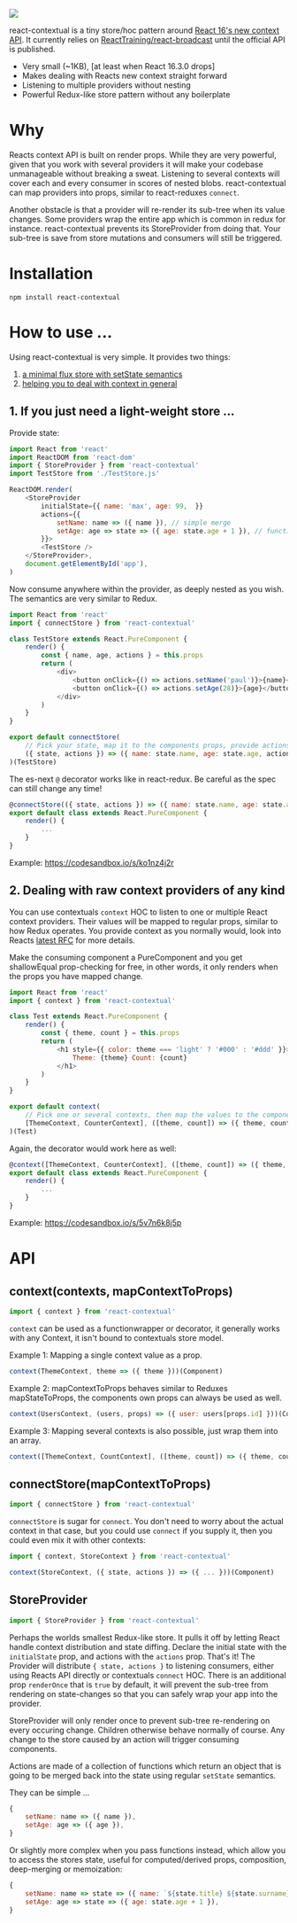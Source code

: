 ![](contextual.jpg)

react-contextual is a tiny store/hoc pattern around [React 16's new context API](https://github.com/acdlite/rfcs/blob/new-version-of-context/text/0000-new-version-of-context.md). It currently relies on [ReactTraining/react-broadcast](https://github.com/ReactTraining/react-broadcast/tree/next) until the official API is published.

* Very small (~1KB), [at least when React 16.3.0 drops]
* Makes dealing with Reacts new context straight forward
* Listening to multiple providers without nesting
* Powerful Redux-like store pattern without any boilerplate

# Why

Reacts context API is built on render props. While they are very powerful, given that you work with several providers it will make your codebase unmanageable without breaking a sweat. Listening to several contexts will cover each and every consumer in scores of nested blobs. react-contextual can map providers into props, similar to react-reduxes `connect`.

Another obstacle is that a provider will re-render its sub-tree when its value changes. Some providers wrap the entire app which is common in redux for instance. react-contextual prevents its StoreProvider from doing that. Your sub-tree is save from store mutations and consumers will still be triggered.

# Installation

    npm install react-contextual

# How to use ...

Using react-contextual is very simple. It provides two things:

1. [a minimal flux store with setState semantics](https://codesandbox.io/s/ko1nz4j2r)
2. [helping you to deal with context in general](https://codesandbox.io/s/5v7n6k8j5p)

## 1. If you just need a light-weight store ...

Provide state:

```js
import React from 'react'
import ReactDOM from 'react-dom'
import { StoreProvider } from 'react-contextual'
import TestStore from './TestStore.js'

ReactDOM.render(
    <StoreProvider
        initialState={{ name: 'max', age: 99,  }}
        actions={{
            setName: name => ({ name }), // simple merge
            setAge: age => state => ({ age: state.age + 1 }), // functional merge with more access
        }}>
        <TestStore />
    </StoreProvider>,
    document.getElementById('app'),
)
```

Now consume anywhere within the provider, as deeply nested as you wish. The semantics are very similar to Redux.

```js
import React from 'react'
import { connectStore } from 'react-contextual'

class TestStore extends React.PureComponent {
    render() {
        const { name, age, actions } = this.props
        return (
            <div>
                <button onClick={() => actions.setName('paul')}>{name}</button>
                <button onClick={() => actions.setAge(28)}>{age}</button>
            </div>
        )
    }
}

export default connectStore(
    // Pick your state, map it to the components props, provide actions ...
    ({ state, actions }) => ({ name: state.name, age: state.age, actions })
)(TestStore)
```

The es-next `@` decorator works like in react-redux. Be careful as the spec can still change any time!

```js
@connectStore(({ state, actions }) => ({ name: state.name, age: state.age, actions }))
export default class extends React.PureComponent {
    render() {
        ...
    }
}
```

Example: https://codesandbox.io/s/ko1nz4j2r

## 2. Dealing with raw context providers of any kind

You can use contextuals `context` HOC to listen to one or multiple React context providers. Their values will be mapped to regular props, similar to how Redux operates. You provide context as you normally would, look into Reacts [latest RFC](https://github.com/acdlite/rfcs/blob/new-version-of-context/text/0000-new-version-of-context.md) for more details.

Make the consuming component a PureComponent and you get shallowEqual prop-checking for free, in other words, it only renders when the props you have mapped change.

```js
import React from 'react'
import { context } from 'react-contextual'

class Test extends React.PureComponent {
    render() {
        const { theme, count } = this.props
        return (
            <h1 style={{ color: theme === 'light' ? '#000' : '#ddd' }}>
                Theme: {theme} Count: {count}
            </h1>
        )
    }
}

export default context(
    // Pick one or several contexts, then map the values to the components props ...
    [ThemeContext, CounterContext], ([theme, count]) => ({ theme, count })
)(Test)
```

Again, the decorator would work here as well:

```js
@context([ThemeContext, CounterContext], ([theme, count]) => ({ theme, count }))
export default class extends React.PureComponent {
    render() {
        ...
    }
}
```

Example: https://codesandbox.io/s/5v7n6k8j5p

# API

## context(contexts, mapContextToProps)

```js
import { context } from 'react-contextual'
```

`context` can be used as a functionwrapper or decorator, it generally works with any Context, it isn't bound to contextuals store model.

Example 1: Mapping a single context value as a prop.

```js
context(ThemeContext, theme => ({ theme }))(Component)
```

Example 2: mapContextToProps behaves similar to Reduxes mapStateToProps, the components own props can always be used as well.

```js
context(UsersContext, (users, props) => ({ user: users[props.id] }))(Component)
```

Example 3: Mapping several contexts is also possible, just wrap them into an array.

```js
context([ThemeContext, CountContext], ([theme, count]) => ({ theme, count }))(Component)
```

## connectStore(mapContextToProps)

```js
import { connectStore } from 'react-contextual'
```

`connectStore` is sugar for `connect`. You don't need to worry about the actual context in that case, but you could use `connect` if you supply it, then you could even mix it with other contexts:

```js
import { context, StoreContext } from 'react-contextual'

context(StoreContext, ({ state, actions }) => ({ ... }))(Component)
```

## StoreProvider

```js
import { StoreProvider } from 'react-contextual'
```

Perhaps the worlds smallest Redux-like store. It pulls it off by letting React handle context distribution and state diffing. Declare the initial state with the `initialState` prop, and actions with the `actions` prop. That's it! The Provider will distribute `{ state, actions }` to listening consumers, either using Reacts API directly or contextuals `connect` HOC. There is an additional prop `renderOnce` that is `true` by default, it will prevent the sub-tree from rendering on state-changes so that you can safely wrap your app into the provider.

StoreProvider will only render once to prevent sub-tree re-rendering on every occuring change. Children otherwise behave normally of course. Any change to the store caused by an action will trigger consuming components.

Actions are made of a collection of functions which return an object that is going to be merged back into the state using regular `setState` semantics.

They can be simple ...

```js
{
    setName: name => ({ name }),
    setAge: age => ({ age }),
}
```

Or slightly more complex when you pass functions instead, which allow you to access the stores state, useful for computed/derived props, composition, deep-merging or memoization:

```js
{
    setName: name => state => ({ name: `${state.title} ${state.surname}` },
    setAge: age => state => ({ age: state.age + 1 }),
}
```
